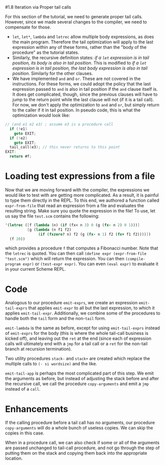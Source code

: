 #1.8 Iteration via Proper tail calls

For this section of the tutorial, we need to generate proper tail calls.
However, since we made several changes to the compiler, we need to compensate
for those.
* `let`, `let*`, `lambda` and `letrec` allow multiple body expressions, as
  does the main program. Therefore the tail optimization will apply to the
  last expression within any of these forms, rather than the "body of the
  procedure" as the tutorial states.
* Similarly, the recursive definition states: *if a `let` expression is in
  tail position, its body is also in tail position*. This is modified to
  *if a `let` expression is in tail position, the last body expression is also
  in tail position*. Similarly for the other clauses.
* We have implemented `and` and `or`. These are not covered in the
  instructions. For these forms, we could adopt the policy that the last
  expression passed to `and` is also in tail position if the `and` clause
  itself is. It does get complicated, though, since the previous clauses will
  have to jump to the return point while the last clause will not (if it is a
  tail call). For now, we don't apply the optimization to `and` and `or`, but
  simply return to the caller if it in tail position. In pseudo code, this is
  what the optimization would look like:
```C
// (and e1 e2 e3) ; assume e3 is a procedure call
  if (!e1)
    goto EXIT;
  if (!e2)
    goto EXIT;
  tail_call(e3); // this never returns to this point
EXIT:
  return #f;
```
# Loading test expressions from a file
Now that we are moving forward with the compiler, the expressions we would
like to test with are getting more complicated. As a result, it is painful to
type them directly in the REPL. To this end, we authored a function called
`expr-from-file` that read an expression from a file and evaluates the
resulting string. Make sure you quote the expression in the file! To use, let
us say the file `test.scm` contains the following:
```scheme
'(letrec ([f (lambda (n) (if (fx< n 3) 0 (g (fx- n 2) 0 1)))]
          [g (lambda (n f1 f2)
               (if (fxzero? n) f2 (g (fx- n 1) f2 (fx+ f1 f2))))])
  (f 20))
```
which provides a procedure `f` that computes a Fibonacci number. Note that the
`letrec` is quoted. You can then call
`(define expr (expr-from-file "test.scm")` which will return the expression.
You can then `(compile-program expr)` or `(test-expr expr)`. You can even
`(eval expr)` to evaluate it in your current Scheme REPL.

# Code
Analogous to our procedure `emit-exprs`, we create an expression
`emit-tail-exprs` that applies `emit-expr` to all but the last expression, to
which it applies `emit-tail-expr`. Additionally, we combine some of the
procedures to handle both the `tail` form and the non-`tail` form.

`emit-lambda` is the same as before, except for using `emit-tail-exprs`
instead of `emit-exprs` for the body (this is where the whole tail-call
business is kicked off), and leaving out the `ret` at the end (since each of
expression calls will ultimately end with a `jmp` for a tail call or a `ret`
for the non-tail branch at recursion termination).

Two utility procedures `stack-` and `stack+` are created which replace the
multiple calls to `(- si wordsize)` and the like.

`emit-tail-app` is perhaps the most complicated part of this step. We emit the
arguments as before, but instead of adjusting the stack before and after the
recursive call, we call the procedure `copy-arguments` and emit a `jmp`
instead of a `call`.

# Enhancements
If the calling procedure before a tail call has no arguments, our procedure
`copy-arguments` will do a whole bunch of useless copies. We can skip the
copies in this case.

When in a procedure call, we can also check if some or all of the arguments are
passed unchanged to tail-call procedure, and not go through the step of putting
them on the stack and copying them back into the appropriate location.
